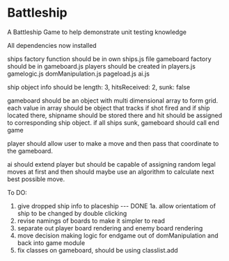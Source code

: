 # Battleship

A Battleship Game to help demonstrate unit testing knowledge

All dependencies now installed

ships factory function should be in own ships.js file
gameboard factory should be in gameboard.js
players should be created in players.js
gamelogic.js
domManipulation.js
pageload.js
ai.js

ship object info should be length: 3, hitsReceived: 2, sunk: false

gameboard should be an object with multi dimensional array to form grid.
each value in array should be object that tracks if shot fired and if ship located there, shipname should be stored there and hit should be assigned to corresponding ship object. if all ships sunk, gameboard should call end game

player should allow user to make a move and then pass that coordinate to the gameboard.

ai should extend player but should be capable of assigning random legal moves at first and then should maybe use an algorithm to calculate next best possible move.

To DO:

1. give dropped ship info to placeship --- DONE
   1a. allow orientatiom of ship to be changed by double clicking
2. revise namings of boards to make it simpler to read
3. separate out player board rendering and enemy board rendering
4. move decision making logic for endgame out of domManipulation and back into game module
5. fix classes on gameboard, should be using classlist.add
